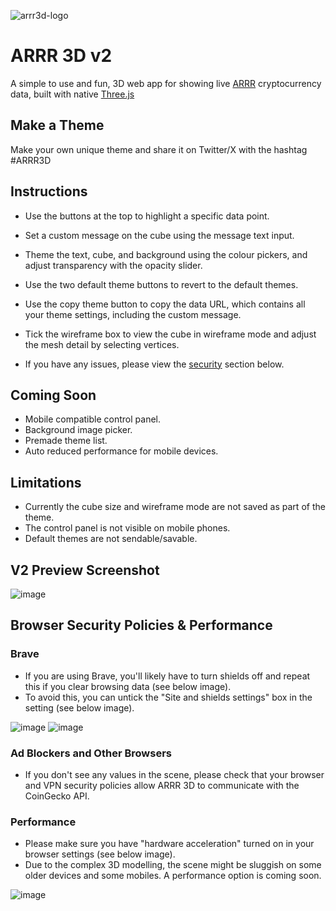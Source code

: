 ![arrr3d-logo](https://github.com/QuirkyRobots/arrr3d/assets/29914179/7218a5fe-69db-4ae8-9eee-255caa9c8864)

# ARRR 3D v2

A simple to use and fun, 3D web app for showing live [ARRR](https://www.coingecko.com/en/coins/pirate-chain) cryptocurrency data, built with native [Three.js](https://threejs.org)

## Make a Theme

Make your own unique theme and share it on Twitter/X with the hashtag #ARRR3D

## Instructions

* Use the buttons at the top to highlight a specific data point.
* Set a custom message on the cube using the message text input.
* Theme the text, cube, and background using the colour pickers, and adjust transparency with the opacity slider.
* Use the two default theme buttons to revert to the default themes.
* Use the copy theme button to copy the data URL, which contains all your theme settings, including the custom message.
* Tick the wireframe box to view the cube in wireframe mode and adjust the mesh detail by selecting vertices.

  
* If you have any issues, please view the [security](#browser-security-policies--performance) section below.

## Coming Soon

* Mobile compatible control panel.
* Background image picker.
* Premade theme list.
* Auto reduced performance for mobile devices.

## Limitations

* Currently the cube size and wireframe mode are not saved as part of the theme.
* The control panel is not visible on mobile phones.
* Default themes are not sendable/savable.

## V2 Preview Screenshot

![image](https://github.com/QuirkyRobots/arrr3d/assets/29914179/7ef2211e-4070-43dd-b24b-01813edc2e02)

## Browser Security Policies & Performance

### Brave

* If you are using Brave, you'll likely have to turn shields off and repeat this if you clear browsing data (see below image).
* To avoid this, you can untick the "Site and shields settings" box in the setting (see below image).

![image](https://github.com/QuirkyRobots/arrr3d/assets/29914179/8efa176e-14c7-45b7-818c-ef1275079ac6) ![image](https://github.com/QuirkyRobots/arrr3d/assets/29914179/4d03cb47-ec86-4742-a49d-98850dcac995)

### Ad Blockers and Other Browsers

* If you don't see any values in the scene, please check that your browser and VPN security policies allow ARRR 3D to communicate with the CoinGecko API.

### Performance

* Please make sure you have "hardware acceleration" turned on in your browser settings (see below image).
* Due to the complex 3D modelling, the scene might be sluggish on some older devices and some mobiles. A performance option is coming soon.

![image](https://github.com/QuirkyRobots/arrr3d/assets/29914179/41519f81-4f6e-42d7-a536-659aac82b141)
